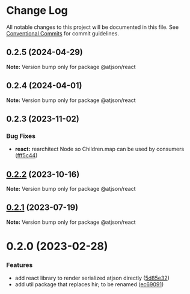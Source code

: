 # Change Log

All notable changes to this project will be documented in this file.
See [Conventional Commits](https://conventionalcommits.org) for commit guidelines.

## 0.2.5 (2024-04-29)

**Note:** Version bump only for package @atjson/react

## 0.2.4 (2024-04-01)

**Note:** Version bump only for package @atjson/react

## 0.2.3 (2023-11-02)

### Bug Fixes

- **react:** rearchitect Node so Children.map can be used by consumers ([fff5c44](https://github.com/CondeNast/atjson/commit/fff5c4412acb6e3dd6bd8ff2177d426b3b7a6859))

## [0.2.2](https://github.com/CondeNast/atjson/compare/@atjson/react@0.2.1...@atjson/react@0.2.2) (2023-10-16)

**Note:** Version bump only for package @atjson/react

## [0.2.1](https://github.com/CondeNast/atjson/compare/@atjson/react@0.2.0...@atjson/react@0.2.1) (2023-07-19)

**Note:** Version bump only for package @atjson/react

# 0.2.0 (2023-02-28)

### Features

- add react library to render serialized atjson directly ([5d85e32](https://github.com/CondeNast/atjson/commit/5d85e32d1ede6e5eaf5f35b8724343b0ca8d4ec8))
- add util package that replaces hir; to be renamed ([ec69091](https://github.com/CondeNast/atjson/commit/ec6909185d14e64093ef59ca3b544a2a6bb9cad0))

